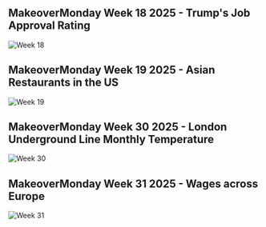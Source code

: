 ## MakeoverMonday Week 18 2025 - Trump's Job Approval Rating
![Week 18](https://github.com/bijoypantu/Makeover-Monday-Submissions/blob/main/Week%2018/Icons%20&%20Images/Trump%20Approval%20Ratings.png?raw=true)

## MakeoverMonday Week 19 2025 - Asian Restaurants in the US
![Week 19](https://github.com/bijoypantu/Makeover-Monday-Submissions/blob/main/Week%2019/Icons%20&%20Images/Asian%20Restaurants%20in%20the%20US.png?raw=true)

## MakeoverMonday Week 30 2025 - London Underground Line Monthly Temperature
![Week 30](https://github.com/bijoypantu/Makeover-Monday-Submissions/blob/main/Week%2030/Icons%20&%20Images/London%20Underground%20Temperature.png?raw=true)

## MakeoverMonday Week 31 2025 - Wages across Europe
![Week 31](https://github.com/bijoypantu/Makeover-Monday-Submissions/blob/main/Week%2031/Icons%20&%20Images/Wages%20across%20Europe.png?raw=true)
